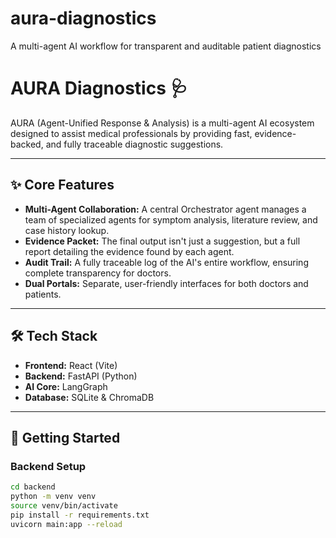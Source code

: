 # aura-diagnostics
A multi-agent AI workflow for transparent and auditable patient diagnostics

# AURA Diagnostics 🩺

AURA (Agent-Unified Response & Analysis) is a multi-agent AI ecosystem designed to assist medical professionals by providing fast, evidence-backed, and fully traceable diagnostic suggestions.

---
## ✨ Core Features

* **Multi-Agent Collaboration:** A central Orchestrator agent manages a team of specialized agents for symptom analysis, literature review, and case history lookup.
* **Evidence Packet:** The final output isn't just a suggestion, but a full report detailing the evidence found by each agent.
* **Audit Trail:** A fully traceable log of the AI's entire workflow, ensuring complete transparency for doctors.
* **Dual Portals:** Separate, user-friendly interfaces for both doctors and patients.

---
## 🛠️ Tech Stack

* **Frontend:** React (Vite)
* **Backend:** FastAPI (Python)
* **AI Core:** LangGraph
* **Database:** SQLite & ChromaDB

---
## 🚀 Getting Started

### Backend Setup
```bash
cd backend
python -m venv venv
source venv/bin/activate
pip install -r requirements.txt
uvicorn main:app --reload
